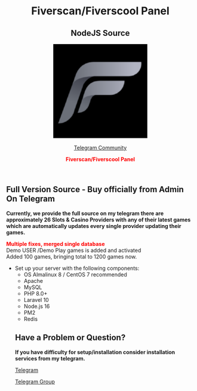 <h1 align="center">Fiverscan/Fiverscool Panel</h1>
<h2 align="center">NodeJS Source</h2>

<p align="center">
<img src="https://github.com/zeusbyte/FiversCan/blob/main/fiverscan.png?raw=true" alt="Alt Text" width="50%">
</p>
<p align="center"><a href="https://t.me/goldsvetcasino1" rel="nofollow">Telegram Community</a></p>

<p align="center"><span style="color:#ff0000"><strong>Fiverscan/Fiverscool Panel</strong></span></p>
<p>&nbsp;</p>

<h2>Full Version Source - Buy officially from Admin On Telegram</h2>

<p><b>Currently, we provide the full source on my telegram there are approximately 26 Slots & Casino Providers with any of their latest games which are automatically updates every single provider updating their games.</p></b>

<p><span style="color:#ff0000"><strong>Multiple fixes, merged single database&nbsp;</strong></span><br />
Demo USER /Demo Play games is added and activated&nbsp;<br />
Added 100 games, bringing total to 1200 games now.</p>

<ul>
    <li>Set up your server with the following components:
        <ul>
            <li>OS Almalinux 8 / CentOS 7 recommended</li>
            <li>Apache</li>
            <li>MySQL</li>
            <li>PHP 8.0+</li>
            <li>Laravel 10</li>
            <li>Node.js 16</li>
            <li>PM2</li>
            <li>Redis</li>
        </ul>
    </li>

<h2>Have a Problem or Question?</h2>
<p><b>If you have difficulty for setup/installation consider installation services from my telegram.</b></p>

<p dir="auto"><a href="https://t.me/TWFtYWggYWt1IHRha3V0IPCfpK" rel="nofollow">Telegram</a></p>
<p dir="auto"><a href="https://t.me/goldsvetcasino1" rel="nofollow">Telegram Group</a></p>
<p dir="auto">&nbsp;</p>

